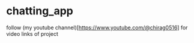 # chatting_app

follow (my youtube channel)[https://www.youtube.com/@chirag0516] for video links of project 
